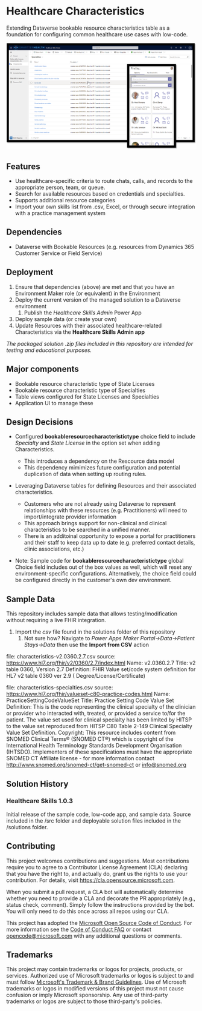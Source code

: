 # Healthcare Characteristics

Extending Dataverse bookable resource characteristics table as a foundation for configuring common healthcare use cases with low-code.

![Sample screenshot of skills management app and mobile concept.](./images/HealthcareSkillsDemo.png)

## Features

- Use healthcare-specific criteria to route chats, calls, and records to the appropriate person, team, or queue.
- Search for available resources based on credentials and specialties.
- Supports additional resource categories
- Import your own skills list from .csv, Excel, or through secure integration with a practice management system

## Dependencies

- Dataverse with Bookable Resources (e.g. resources from Dynamics 365 Customer Service or Field Service)

## Deployment

1. Ensure that dependencies (above) are met and that you have an Environment Maker role (or equivalent) in the Environment
1. Deploy the current version of the managed solution to a Dataverse environment
    1. Publish the *Healthcare Skills Admin* Power App
1. Deploy sample data (or create your own)
1. Update Resources with their associated healthcare-related Characteristics via the **Healthcare Skills Admin app**

*The packaged solution .zip files included in this repository are intended for testing and educational purposes.*

## Major components

- Bookable resource characteristic type of State Licenses
- Bookable resource characteristic type of Specialties
- Table views configured for State Licenses and Specialties
- Application UI to manage these

## Design Decisions

- Configured **bookableresourcecharacteristictype** choice field to include *Specialty* and *State License* in the option set when adding Characteristics.
  - This introduces a dependency on the Rescource data model
  - This dependency mimimizes future configuration and potential duplication of data when setting up routing rules.

- Leveraging Dataverse tables for defining Resources and their associated characteristics.
  - Customers who are not already using Dataverse to represent relationships with these resources (e.g. Practitioners) will need to import/integrate provider information
  - This approach brings support for non-clinical and clinical characteristics to be searched in a unified manner.
  - There is an additoinal opportunity to expose a portal for practitioners and their staff to keep data up to date (e.g. preferred contact details, clinic associations, etc.)

- Note: Sample code for **bookableresourcecharacteristictype** global Choice field includes out of the box values as well, which will reset any environment-specific configurations. Alternatively, the choice field could be configured directly in the customer's own dev environment.

## Sample Data

This repository includes sample data that allows testing/modification without requiring a live FHIR integration.

1. Import the *csv* file found in the solutions folder of this repository
    1. Not sure how? Navigate to *Power Apps Maker Portal->Data->Patient Stays->Data* then use the **Import from CSV** action

file: characteristics-v2.0360.2.7.csv
source: https://www.hl7.org/fhir/v2/0360/2.7/index.html
Name: v2.0360.2.7
Title: v2 table 0360, Version 2.7
Definition: FHIR Value set/code system definition for HL7 v2 table 0360 ver 2.9 ( Degree/License/Certificate)

file: characteristics-specialties.csv
source: https://www.hl7.org/fhir/valueset-c80-practice-codes.html
Name: PracticeSettingCodeValueSet
Title: Practice Setting Code Value Set
Definition: This is the code representing the clinical specialty of the clinician or provider who interacted with, treated, or provided a service to/for the patient. The value set used for clinical specialty has been limited by HITSP to the value set reproduced from HITSP C80 Table 2-149 Clinical Specialty Value Set Definition.
Copyright: This resource includes content from SNOMED Clinical Terms® (SNOMED CT®) which is copyright of the International Health Terminology Standards Development Organisation (IHTSDO). Implementers of these specifications must have the appropriate SNOMED CT Affiliate license - for more information contact http://www.snomed.org/snomed-ct/get-snomed-ct or info@snomed.org

## Solution History

### Healthcare Skills 1.0.3

Initial release of the sample code, low-code app, and sample data. Source included in the /src folder and deployable solution files included in the /solutions folder.

## Contributing

This project welcomes contributions and suggestions.  Most contributions require you to agree to a
Contributor License Agreement (CLA) declaring that you have the right to, and actually do, grant us
the rights to use your contribution. For details, visit https://cla.opensource.microsoft.com.

When you submit a pull request, a CLA bot will automatically determine whether you need to provide
a CLA and decorate the PR appropriately (e.g., status check, comment). Simply follow the instructions
provided by the bot. You will only need to do this once across all repos using our CLA.

This project has adopted the [Microsoft Open Source Code of Conduct](https://opensource.microsoft.com/codeofconduct/).
For more information see the [Code of Conduct FAQ](https://opensource.microsoft.com/codeofconduct/faq/) or
contact [opencode@microsoft.com](mailto:opencode@microsoft.com) with any additional questions or comments.

## Trademarks

This project may contain trademarks or logos for projects, products, or services. Authorized use of Microsoft 
trademarks or logos is subject to and must follow 
[Microsoft's Trademark & Brand Guidelines](https://www.microsoft.com/en-us/legal/intellectualproperty/trademarks/usage/general).
Use of Microsoft trademarks or logos in modified versions of this project must not cause confusion or imply Microsoft sponsorship.
Any use of third-party trademarks or logos are subject to those third-party's policies.
